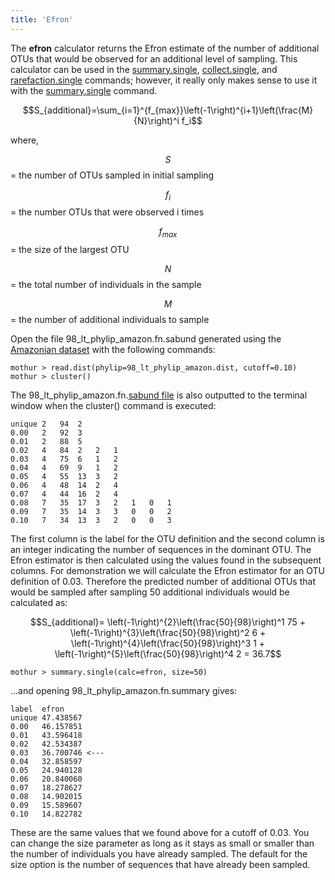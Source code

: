```yaml
---
title: 'Efron'
---
```

The **efron** calculator returns the Efron estimate of
the number of additional OTUs that would be observed for an additional
level of sampling. This calculator can be used in the
[summary.single](summary.single),
[collect.single](collect.single), and
[rarefaction.single](rarefaction.single) commands; however,
it really only makes sense to use it with the
[summary.single](summary.single) command.

$$S_{additional}=\sum_{i=1}^{f_{max}}\left(-1\right)^{i+1}\left(\frac{M}{N}\right)^i f_i$$

where,

$$S$$ = the number of OTUs sampled in initial sampling

$$f_i$$ = the number OTUs that were observed i times

$$f_{max}$$ = the size of the largest OTU

$$N$$ = the total number of individuals in the sample

$$M$$ = the number of additional individuals to sample

Open the file 98\_lt\_phylip\_amazon.fn.sabund generated using the [
Amazonian dataset](https://mothur.s3.us-east-2.amazonaws.com/wiki/amazondata.zip) with the following
commands:

    mothur > read.dist(phylip=98_lt_phylip_amazon.dist, cutoff=0.10)
    mothur > cluster()

The 98\_lt\_phylip\_amazon.fn.[sabund file](sabund_file) is
also outputted to the terminal window when the cluster() command is
executed:

    unique 2   94  2   
    0.00   2   92  3   
    0.01   2   88  5   
    0.02   4   84  2   2   1   
    0.03   4   75  6   1   2   
    0.04   4   69  9   1   2   
    0.05   4   55  13  3   2   
    0.06   4   48  14  2   4   
    0.07   4   44  16  2   4   
    0.08   7   35  17  3   2   1   0   1   
    0.09   7   35  14  3   3   0   0   2   
    0.10   7   34  13  3   2   0   0   3   

The first column is the label for the OTU definition and the second
column is an integer indicating the number of sequences in the dominant
OTU. The Efron estimator is then calculated using the values found in
the subsequent columns. For demonstration we will calculate the Efron
estimator for an OTU definition of 0.03. Therefore the predicted number
of additional OTUs that would be sampled after sampling 50 additional
individuals would be calculated as:

$$S_{additional}=
\left(-1\right)^{2}\left(\frac{50}{98}\right)^1 75 + \left(-1\right)^{3}\left(\frac{50}{98}\right)^2 6 + \left(-1\right)^{4}\left(\frac{50}{98}\right)^3 1 + \left(-1\right)^{5}\left(\frac{50}{98}\right)^4 2 = 36.7$$

    mothur > summary.single(calc=efron, size=50)

\...and opening 98\_lt\_phylip\_amazon.fn.summary gives:

    label  efron
    unique 47.438567
    0.00   46.157851
    0.01   43.596418
    0.02   42.534387
    0.03   36.700746 <---
    0.04   32.858597
    0.05   24.940128
    0.06   20.840060
    0.07   18.278627
    0.08   14.902015
    0.09   15.589607
    0.10   14.822782

These are the same values that we found above for a cutoff of 0.03. You
can change the size parameter as long as it stays as small or smaller
than the number of individuals you have already sampled. The default for
the size option is the number of sequences that have already been
sampled.

